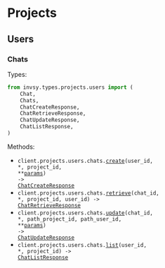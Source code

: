 # Projects

## Users

### Chats

Types:

```python
from invsy.types.projects.users import (
    Chat,
    Chats,
    ChatCreateResponse,
    ChatRetrieveResponse,
    ChatUpdateResponse,
    ChatListResponse,
)
```

Methods:

- <code title="post /projects/{project_id}/users/{user_id}/chats">client.projects.users.chats.<a href="./src/invsy/resources/projects/users/chats.py">create</a>(user_id, \*, project_id, \*\*<a href="src/invsy/types/projects/users/chat_create_params.py">params</a>) -> <a href="./src/invsy/types/projects/users/chat_create_response.py">ChatCreateResponse</a></code>
- <code title="get /projects/{project_id}/users/{user_id}/chats/{chat_id}">client.projects.users.chats.<a href="./src/invsy/resources/projects/users/chats.py">retrieve</a>(chat_id, \*, project_id, user_id) -> <a href="./src/invsy/types/projects/users/chat_retrieve_response.py">ChatRetrieveResponse</a></code>
- <code title="put /projects/{project_id}/users/{user_id}/chats/{chat_id}">client.projects.users.chats.<a href="./src/invsy/resources/projects/users/chats.py">update</a>(chat_id, \*, path_project_id, path_user_id, \*\*<a href="src/invsy/types/projects/users/chat_update_params.py">params</a>) -> <a href="./src/invsy/types/projects/users/chat_update_response.py">ChatUpdateResponse</a></code>
- <code title="get /projects/{project_id}/users/{user_id}/chats">client.projects.users.chats.<a href="./src/invsy/resources/projects/users/chats.py">list</a>(user_id, \*, project_id) -> <a href="./src/invsy/types/projects/users/chat_list_response.py">ChatListResponse</a></code>
